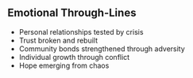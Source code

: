 ## Emotional Through-Lines
- Personal relationships tested by crisis
- Trust broken and rebuilt
- Community bonds strengthened through adversity
- Individual growth through conflict
- Hope emerging from chaos